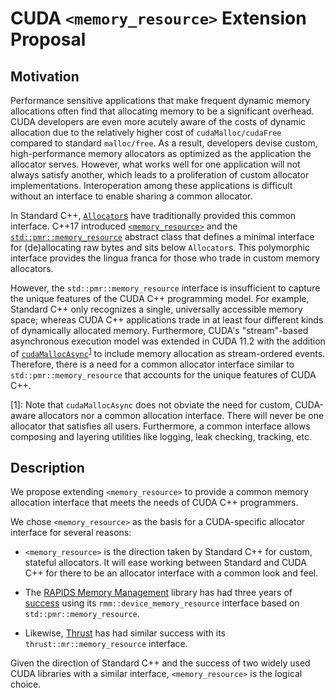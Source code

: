 # CUDA `<memory_resource>` Extension Proposal

## Motivation

Performance sensitive applications that make frequent dynamic memory allocations often find that allocating memory to be a significant overhead. 
CUDA developers are even more acutely aware of the costs of dynamic allocation due to the relatively higher cost of `cudaMalloc/cudaFree` compared to standard `malloc/free`.
As a result, developers devise custom, high-performance memory allocators as optimized as the application the allocator serves. 
However, what works well for one application will not always satisfy another, which leads to a proliferation of custom allocator implementations. 
Interoperation among these applications is difficult without an interface to enable sharing a common allocator.

In Standard C++, [`Allocator`s](https://en.cppreference.com/w/cpp/named_req/Allocator) have traditionally provided this common interface.
C++17 introduced [`<memory_resource>`](https://en.cppreference.com/w/cpp/header/memory_resource) and the [`std::pmr::memory_resource`](https://en.cppreference.com/w/cpp/memory/memory_resource) abstract class that defines a minimal interface for (de)allocating raw bytes and sits below `Allocator`s. 
This polymorphic interface provides the lingua franca for those who trade in custom memory allocators. 


<!--- In addition, `<memory_resource>` provides a handful of standard `memory_resource` implementations akin to custom allocators that seek to perform better than standard allocation, e.g., [`unsynchronized_pool_resource`](https://en.cppreference.com/w/cpp/memory/unsynchronized_pool_resource). --->

However, the `std::pmr::memory_resource` interface is insufficient to capture the unique features of the CUDA C++ programming model.
For example, Standard C++ only recognizes a single, universally accessible memory space; whereas CUDA C++ applications trade in at least four different kinds of dynamically allocated memory.
Furthermore, CUDA's "stream"-based asynchronous execution model was extended in CUDA 11.2 with the addition of [`cudaMallocAsync`](https://docs.nvidia.com/cuda/cuda-runtime-api/group__CUDART__MEMORY__POOLS.html)<sup>[1](#link-footnote)</sup> to include memory allocation as stream-ordered events.
Therefore, there is a need for a common allocator interface similar to `std::pmr::memory_resource` that accounts for the unique features of CUDA C++.

<!--- standard device memory, standard pageable host memory, unified memory pageable between host and device, and pinned host memory directly accessible from device --->

<!--- in response to the proliferation of custom CUDA device memory allocators to provide users with an allocator faster than `cudaMalloc/cudaFree` and reduce the burden of many developers to maintain their own allocator. --->


<a name="link-footnote">[1]</a>: Note that `cudaMallocAsync` does not obviate the need for custom, CUDA-aware allocators nor a common allocation interface.
There will never be one allocator that satisfies all users. 
Furthermore, a common interface allows composing and layering utilities like logging, leak checking, tracking, etc. 

## Description

We propose extending `<memory_resource>` to provide a common memory allocation interface that meets the needs of CUDA C++ programmers.

We chose `<memory_resource>` as the basis for a CUDA-specific allocator interface for several reasons:

- `<memory_resource>` is the direction taken by Standard C++ for custom, stateful allocators. It will ease working between Standard and CUDA C++ for there to be an allocator interface with a common look and feel. 

- The [RAPIDS Memory Management](https://github.com/rapidsai/rmm) library has had three years of [success](https://developer.nvidia.com/blog/fast-flexible-allocation-for-cuda-with-rapids-memory-manager/) using its `rmm::device_memory_resource` interface based on `std::pmr::memory_resource`. 

- Likewise, [Thrust](https://github.com/NVIDIA/thrust) has had similar success with its `thrust::mr::memory_resource` interface. 

Given the direction of Standard C++ and the success of two widely used CUDA libraries with a similar interface, `<memory_resource>` is the logical choice. 



